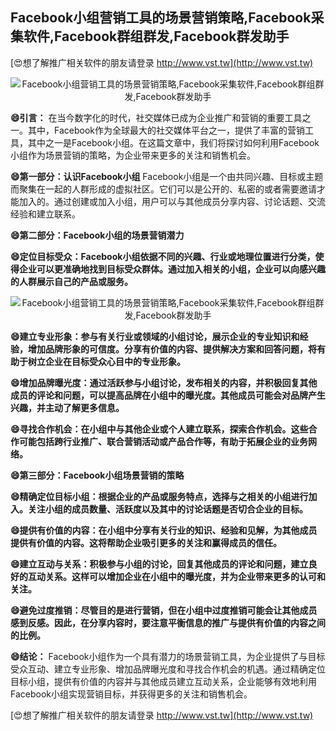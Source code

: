 ## **Facebook小组营销工具的场景营销策略,Facebook采集软件,Facebook群组群发,Facebook群发助手**

[😍想了解推广相关软件的朋友请登录 http://www.vst.tw](http://www.vst.tw)

 <center><img src="https://vst.tw/MP4/tuiguang/png/6.png" alt="Facebook小组营销工具的场景营销策略,Facebook采集软件,Facebook群组群发,Facebook群发助手"></center>

**😄引言：**
在当今数字化的时代，社交媒体已成为企业推广和营销的重要工具之一。其中，Facebook作为全球最大的社交媒体平台之一，提供了丰富的营销工具，其中之一是Facebook小组。在这篇文章中，我们将探讨如何利用Facebook小组作为场景营销的策略，为企业带来更多的关注和销售机会。

**😄第一部分：认识Facebook小组**
Facebook小组是一个由共同兴趣、目标或主题而聚集在一起的人群形成的虚拟社区。它们可以是公开的、私密的或者需要邀请才能加入的。通过创建或加入小组，用户可以与其他成员分享内容、讨论话题、交流经验和建立联系。

**😄第二部分：Facebook小组的场景营销潜力**

**😄定位目标受众：Facebook小组依据不同的兴趣、行业或地理位置进行分类，使得企业可以更准确地找到目标受众群体。通过加入相关的小组，企业可以向感兴趣的人群展示自己的产品或服务。**

 <center><img src="https://vst.tw/MP4/tuiguang/png/2.png" alt="Facebook小组营销工具的场景营销策略,Facebook采集软件,Facebook群组群发,Facebook群发助手"></center>

**😄建立专业形象：参与有关行业或领域的小组讨论，展示企业的专业知识和经验，增加品牌形象的可信度。分享有价值的内容、提供解决方案和回答问题，将有助于树立企业在目标受众心目中的专业形象。**

**😄增加品牌曝光度：通过活跃参与小组讨论，发布相关的内容，并积极回复其他成员的评论和问题，可以提高品牌在小组中的曝光度。其他成员可能会对品牌产生兴趣，并主动了解更多信息。**

**😄寻找合作机会：在小组中与其他企业或个人建立联系，探索合作机会。这些合作可能包括跨行业推广、联合营销活动或产品合作等，有助于拓展企业的业务网络。**

**😄第三部分：Facebook小组场景营销的策略**

**😄精确定位目标小组：根据企业的产品或服务特点，选择与之相关的小组进行加入。关注小组的成员数量、活跃度以及其中的讨论话题是否切合企业的目标。**

**😄提供有价值的内容：在小组中分享有关行业的知识、经验和见解，为其他成员提供有价值的内容。这将帮助企业吸引更多的关注和赢得成员的信任。**

**😄建立互动与关系：积极参与小组的讨论，回复其他成员的评论和问题，建立良好的互动关系。这样可以增加企业在小组中的曝光度，并为企业带来更多的认可和关注。**

**😄避免过度推销：尽管目的是进行营销，但在小组中过度推销可能会让其他成员感到反感。因此，在分享内容时，要注意平衡信息的推广与提供有价值的内容之间的比例。**

**😄结论：**
Facebook小组作为一个具有潜力的场景营销工具，为企业提供了与目标受众互动、建立专业形象、增加品牌曝光度和寻找合作机会的机遇。通过精确定位目标小组，提供有价值的内容并与其他成员建立互动关系，企业能够有效地利用Facebook小组实现营销目标，并获得更多的关注和销售机会。

[😍想了解推广相关软件的朋友请登录 http://www.vst.tw](http://www.vst.tw)



